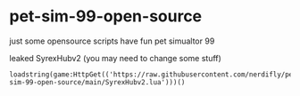 # pet-sim-99-open-source
just some opensource scripts have fun pet simualtor 99

leaked SyrexHubv2 (you may need to change some stuff)
```
loadstring(game:HttpGet(('https://raw.githubusercontent.com/nerdifly/pet-sim-99-open-source/main/SyrexHubv2.lua')))()
```
